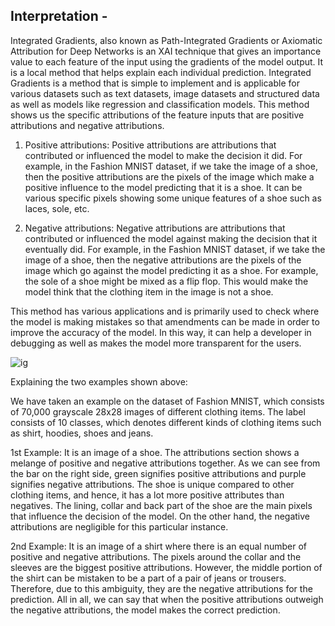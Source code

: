 ## Interpretation -
Integrated Gradients, also known as Path-Integrated Gradients or Axiomatic Attribution for Deep Networks is an XAI technique that gives an importance value to each feature of the input using the gradients of the model output. It is a local method that helps explain each individual prediction. Integrated Gradients is a method that is simple to implement and is applicable for various datasets such as text datasets, image datasets and structured data as well as models like regression and classification models. This method shows us the specific attributions of the feature inputs that are positive attributions and negative attributions. 
 
1. Positive attributions: Positive attributions are attributions that contributed or influenced the model to make the decision it did. For example, in the Fashion MNIST dataset, if we take the image of a shoe, then the positive attributions are the pixels of the image which make a positive influence to the model predicting that it is a shoe. It can be various specific pixels showing some unique features of a shoe such as laces, sole, etc. 
 
2. Negative attributions: Negative attributions are attributions that contributed or influenced the model against making the decision that it eventually did. For example, in the Fashion MNIST dataset, if we take the image of a shoe, then the negative attributions are the pixels of the image which go against the model predicting it as a shoe. For example, the sole of a shoe might be mixed as a flip flop. This would make the model think that the clothing item in the image is not a shoe. 
 
This method has various applications and is primarily used to check where the model is making mistakes so that amendments can be made in order to improve the accuracy of the model. In this way, it can help a developer in debugging as well as makes the model more transparent for the users. 

![ig](https://user-images.githubusercontent.com/72971618/110587865-34759580-819a-11eb-88db-aa952ad086f7.PNG)

Explaining the two examples shown above:
 
We have taken an example on the dataset of Fashion MNIST, which consists of 70,000 grayscale 28x28 images of different clothing items. The label consists of 10 classes, which denotes different kinds of clothing items such as shirt, hoodies, shoes and jeans. 
 
1st Example: It is an image of a shoe. The attributions section shows a melange of positive and negative attributions together. As we can see from the bar on the right side, green signifies positive attributions and purple signifies negative attributions. The shoe is unique compared to other clothing items, and hence, it has a lot more positive attributes than negatives. The lining, collar and back part of the shoe are the main pixels that influence the decision of the model. On the other hand, the negative attributions are negligible for this particular instance. 
 
2nd Example: It is an image of a shirt where there is an equal number of positive and negative attributions. The pixels around the collar and the sleeves are the biggest positive attributions. However, the middle portion of the shirt can be mistaken to be a part of a pair of jeans or trousers. Therefore, due to this ambiguity, they are the negative attributions for the prediction. All in all, we can say that when the positive attributions outweigh the negative attributions, the model makes the correct prediction. 
